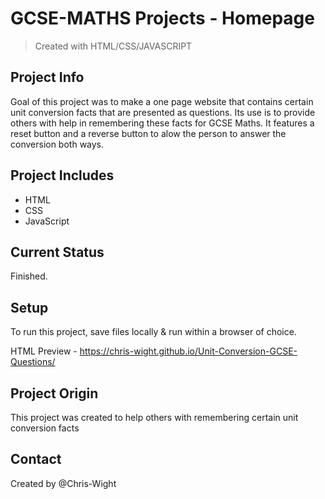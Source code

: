# GCSE-MATHS Projects - Homepage
> Created with HTML/CSS/JAVASCRIPT

## Project Info
Goal of this project was to make a one page website that contains certain unit conversion facts that are presented as questions.
Its use is to provide others with help in remembering these facts for GCSE Maths.
It features a reset button and a reverse button to alow the person to answer the conversion both ways.


##  Project Includes
* HTML
* CSS
* JavaScript

## Current Status
Finished.

## Setup
To run this project, save files locally & run within a browser of choice.
<!-- -->
HTML Preview - https://chris-wight.github.io/Unit-Conversion-GCSE-Questions/

## Project Origin
This project was created to help others with remembering certain unit conversion facts

## Contact
Created by @Chris-Wight
